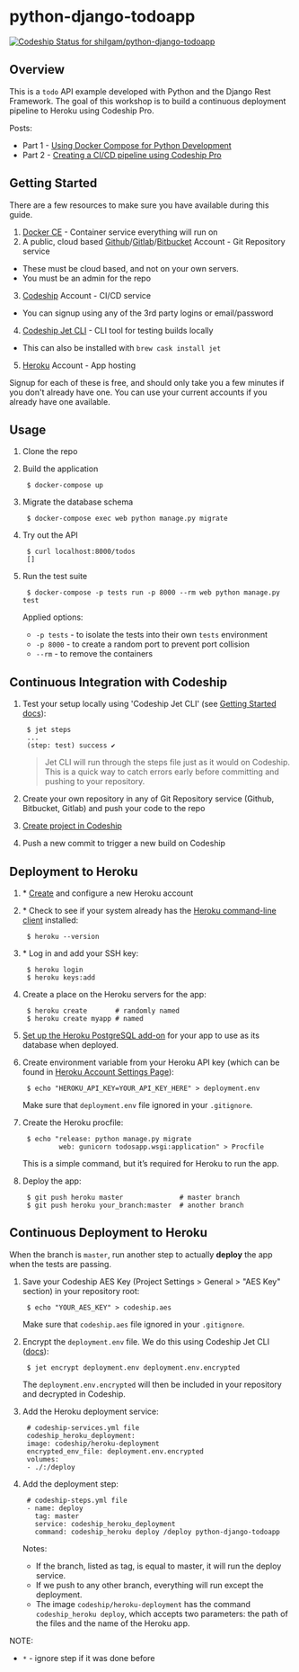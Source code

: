 # python-django-todoapp
[![Codeship Status for shilgam/python-django-todoapp](https://app.codeship.com/projects/49045710-eea3-0136-fd11-0aadc339175b/status?branch=master)](/projects/320136)

## Overview
This is a `todo` API example developed with Python and the Django Rest Framework.
The goal of this workshop is to build a continuous deployment pipeline to Heroku using Codeship Pro.

Posts:
* Part 1 - [Using Docker Compose for Python Development](https://blog.codeship.com/using-docker-compose-for-python-development/)
* Part 2 - [Creating a CI/CD pipeline using Codeship Pro](https://blog.codeship.com/using-codeship-for-python-application-deployments/)

## Getting Started

There are a few resources to make sure you have available during this guide.

1. [Docker CE](https://store.docker.com/search?type=edition&offering=community) - Container service everything will run on
2. A public, cloud based [Github](https://github.com/join)/[Gitlab](https://gitlab.com/users/sign_in#register)/[Bitbucket](https://bitbucket.org/account/signup/) Account - Git Repository service
  + These must be cloud based, and not on your own servers.
  + You must be an admin for the repo
3. [Codeship](https://app.codeship.com/registrations/new) Account - CI/CD service
  + You can signup using any of the 3rd party logins or email/password
4. [Codeship Jet CLI](https://documentation.codeship.com/pro/getting-started/installation/#installing-jet) - CLI tool for testing builds locally
  + This can also be installed with `brew cask install jet`

5. [Heroku](https://signup.heroku.com/) Account - App hosting

Signup for each of these is free, and should only take you a few minutes if you don't already have one.  You can use your current accounts if you already have one available.

## Usage

1. Clone the repo

1. Build the application

        $ docker-compose up

1. Migrate the database schema

        $ docker-compose exec web python manage.py migrate

1. Try out the API

        $ curl localhost:8000/todos
        []

1. Run the test suite

        $ docker-compose -p tests run -p 8000 --rm web python manage.py test
    Applied options:
    - `-p tests` - to isolate the tests into their own `tests` environment
    - `-p 8000` - to create a random port to prevent port collision
    - `--rm` - to remove the containers


## Continuous Integration with Codeship

1. Test your setup locally using 'Codeship Jet CLI' (see [Getting Started docs](https://documentation.codeship.com/pro/jet-cli/usage-overview/)):

        $ jet steps
        ...
        (step: test) success ✔
    > Jet CLI will run through the steps file just as it would on Codeship. This is a quick way to catch errors early before committing and pushing to your repository.

1. Create your own repository in any of Git Repository service (Github, Bitbucket, Gitlab) and push your code to the repo

1. [Create project in Codeship](https://documentation.codeship.com/pro/quickstart/codeship-configuration/#setting-up-a-new-project)

1. Push a new commit to trigger a new build on Codeship


## Deployment to Heroku

1. \* [Create](https://signup.heroku.com/) and configure a new Heroku account

1. \* Check to see if your system already has the [Heroku command-line client](https://devcenter.heroku.com/articles/heroku-cli) installed:

        $ heroku --version

1. \* Log in and add your SSH key:

        $ heroku login
        $ heroku keys:add

1. Create a place on the Heroku servers for the app:

        $ heroku create       # randomly named
        $ heroku create myapp # named

1. [Set up the Heroku PostgreSQL add-on](https://elements.heroku.com/addons/heroku-postgresql) for your app to use as its database when deployed.

1. Create environment variable from your Heroku API key (which can be found in [Heroku Account Settings Page](https://dashboard.heroku.com/account)):

        $ echo "HEROKU_API_KEY=YOUR_API_KEY_HERE" > deployment.env
    Make sure that `deployment.env` file ignored in your `.gitignore`.

1. Create the Heroku procfile:

        $ echo "release: python manage.py migrate
                web: gunicorn todosapp.wsgi:application" > Procfile
    This is a simple command, but it’s required for Heroku to run the app.

1. Deploy the app:

        $ git push heroku master              # master branch
        $ git push heroku your_branch:master  # another branch


## Continuous Deployment to Heroku

When the branch is `master`, run another step to actually **deploy** the app when the tests are passing.

1. Save your Codeship AES Key (Project Settings > General > "AES Key" section) in your repository root:

        $ echo "YOUR_AES_KEY" > codeship.aes
    Make sure that `codeship.aes` file ignored in your `.gitignore`.

1. Encrypt the `deployment.env` file. We do this using Codeship Jet CLI ([docs](https://documentation.codeship.com/pro/builds-and-configuration/environment-variables/#encrypting-your-environment-variables)):

        $ jet encrypt deployment.env deployment.env.encrypted
    The `deployment.env.encrypted` will then be included in your repository and decrypted in Codeship.

1. Add the Heroku deployment service:

        # codeship-services.yml file
        codeship_heroku_deployment:
        image: codeship/heroku-deployment
        encrypted_env_file: deployment.env.encrypted
        volumes:
        - ./:/deploy

1. Add the deployment step:

        # codeship-steps.yml file
        - name: deploy
          tag: master
          service: codeship_heroku_deployment
          command: codeship_heroku deploy /deploy python-django-todoapp
    Notes:
    - If the branch, listed as tag, is equal to master, it will run the deploy service.
    - If we push to any other branch, everything will run except the deployment.
    - The image `codeship/heroku-deployment` has the command `codeship_heroku deploy`, which accepts two parameters: the path of the files and the name of the Heroku app.

NOTE:
- `*` - ignore step if it was done before

